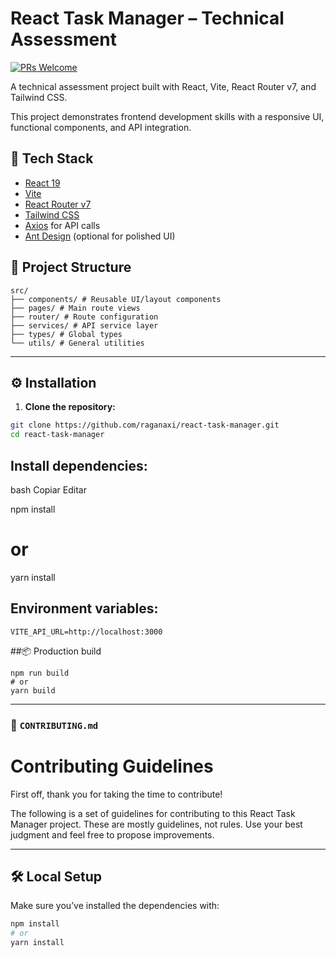 # React Task Manager – Technical Assessment

[![PRs Welcome](https://img.shields.io/badge/PRs-welcome-brightgreen.svg)](#contributing)

A technical assessment project built with React, Vite, React Router v7, and Tailwind CSS.

This project demonstrates frontend development skills with a responsive UI, functional components, and API integration.

## 🚀 Tech Stack

- [React 19](https://reactjs.org/)
- [Vite](https://vitejs.dev/)
- [React Router v7](https://reactrouter.com/en/main)
- [Tailwind CSS](https://tailwindcss.com/)
- [Axios](https://axios-http.com/) for API calls
- [Ant Design](https://ant.design/) (optional for polished UI)

## 🧰 Project Structure

```
src/
├── components/ # Reusable UI/layout components
├── pages/ # Main route views
├── router/ # Route configuration
├── services/ # API service layer
├── types/ # Global types
└── utils/ # General utilities
```


---

## ⚙️ Installation

1. **Clone the repository:**

```bash
git clone https://github.com/raganaxi/react-task-manager.git
cd react-task-manager
```
## Install dependencies:

bash
Copiar
Editar


npm install
# or
yarn install


## Environment variables:

```
VITE_API_URL=http://localhost:3000

```

##📦 Production build
```
npm run build
# or
yarn build

```


---

### 🤝 `CONTRIBUTING.md`

# Contributing Guidelines

First off, thank you for taking the time to contribute!

The following is a set of guidelines for contributing to this React Task Manager project. These are mostly guidelines, not rules. Use your best judgment and feel free to propose improvements.

---

## 🛠 Local Setup

Make sure you’ve installed the dependencies with:

```bash
npm install
# or
yarn install

```

